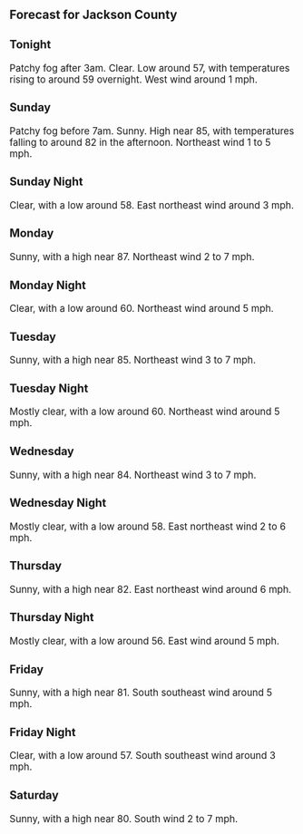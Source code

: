 <div>
   <h2>Forecast for Jackson County</h2>
   <p>
      <div style="font-size:120%">
         <h3>Tonight</h3>Patchy fog after 3am. Clear. Low around 57, with temperatures rising to around 59 overnight. West wind around 1 mph.<br></div>
   </p>
   <p>
      <div style="font-size:120%">
         <h3>Sunday</h3>Patchy fog before 7am. Sunny. High near 85, with temperatures falling to around 82 in the afternoon. Northeast wind 1 to 5
         mph.<br></div>
   </p>
   <p>
      <div style="font-size:120%">
         <h3>Sunday Night</h3>Clear, with a low around 58. East northeast wind around 3 mph.<br></div>
   </p>
   <p>
      <div style="font-size:120%">
         <h3>Monday</h3>Sunny, with a high near 87. Northeast wind 2 to 7 mph.<br></div>
   </p>
   <p>
      <div style="font-size:120%">
         <h3>Monday Night</h3>Clear, with a low around 60. Northeast wind around 5 mph.<br></div>
   </p>
   <p>
      <div style="font-size:120%">
         <h3>Tuesday</h3>Sunny, with a high near 85. Northeast wind 3 to 7 mph.<br></div>
   </p>
   <p>
      <div style="font-size:120%">
         <h3>Tuesday Night</h3>Mostly clear, with a low around 60. Northeast wind around 5 mph.<br></div>
   </p>
   <p>
      <div style="font-size:120%">
         <h3>Wednesday</h3>Sunny, with a high near 84. Northeast wind 3 to 7 mph.<br></div>
   </p>
   <p>
      <div style="font-size:120%">
         <h3>Wednesday Night</h3>Mostly clear, with a low around 58. East northeast wind 2 to 6 mph.<br></div>
   </p>
   <p>
      <div style="font-size:120%">
         <h3>Thursday</h3>Sunny, with a high near 82. East northeast wind around 6 mph.<br></div>
   </p>
   <p>
      <div style="font-size:120%">
         <h3>Thursday Night</h3>Mostly clear, with a low around 56. East wind around 5 mph.<br></div>
   </p>
   <p>
      <div style="font-size:120%">
         <h3>Friday</h3>Sunny, with a high near 81. South southeast wind around 5 mph.<br></div>
   </p>
   <p>
      <div style="font-size:120%">
         <h3>Friday Night</h3>Clear, with a low around 57. South southeast wind around 3 mph.<br></div>
   </p>
   <p>
      <div style="font-size:120%">
         <h3>Saturday</h3>Sunny, with a high near 80. South wind 2 to 7 mph.<br></div>
   </p>
</div>